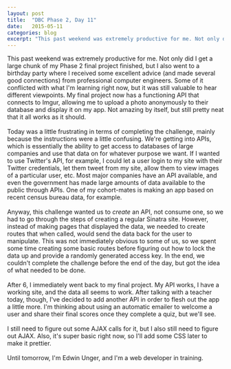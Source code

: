 ```yaml
---
layout: post
title:  "DBC Phase 2, Day 11"
date:   2015-05-11
categories: blog
excerpt: "This past weekend was extremely productive for me. Not only did I get a large chunk of my Phase 2 final project finished, but I also went to a birthday party where I received some excellent advice (and made several good connections) from professional computer engineers. Some of it conflicted with what I'm learning right now, but it was still valuable to hear different viewpoints. My final project now has a functioning API that connects to Imgur, allowing me to upload a photo anonymously to their database and display it on my app. Not amazing by itself, but still pretty neat that it all works as it should."
---
```


This past weekend was extremely productive for me. Not only did I get a large chunk of my Phase 2 final project finished, but I also went to a birthday party where I received some excellent advice (and made several good connections) from professional computer engineers. Some of it conflicted with what I'm learning right now, but it was still valuable to hear different viewpoints. My final project now has a functioning API that connects to Imgur, allowing me to upload a photo anonymously to their database and display it on my app. Not amazing by itself, but still pretty neat that it all works as it should.
<br>
<br>
Today was a little frustrating in terms of completing the challenge, mainly because the instructions were a little confusing. We're getting into APIs, which is essentially the ability to get access to databases of large companies and use that data on for whatever purpose we want. If I wanted to use Twitter's API, for example, I could let a user login to my site with their Twitter credentials, let them tweet from my site, allow them to view images of a particular user, etc. Most major companies have an API available, and even the government has made large amounts of data available to the public through APIs. One of my cohort-mates is making an app based on recent census bureau data, for example.
<br>
<br>
Anyway, this challenge wanted us to <em>create</em> an API, not consume one, so we had to go through the steps of creating a regular Sinatra site. However, instead of making pages that displayed the data, we needed to create routes that when called, would send the data back for the user to manipulate. This was not immediately obvious to some of us, so we spent some time creating some basic routes before figuring out how to lock the data up and provide a randomly generated access key. In the end, we couldn't complete the challenge before the end of the day, but got the idea of what needed to be done.
<br>
<br>
After 6, I immediately went back to my final project. My API works, I have a working site, and the data all seems to work. After talking with a teacher today, though, I've decided to add another API in order to flesh out the app a little more. I'm thinking about using an automatic emailer to welcome a user and share their final scores once they complete a quiz, but we'll see.
<br>
<br>
I still need to figure out some AJAX calls for it, but I also still need to figure out AJAX. Also, it's super basic right now, so I'll add some CSS later to make it prettier.
<br>
<br>
Until tomorrow, I'm Edwin Unger, and I'm a web developer in training.